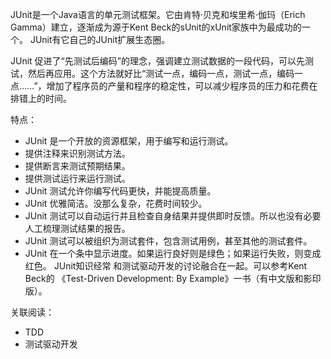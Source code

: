 JUnit是一个Java语言的单元测试框架。它由肯特·贝克和埃里希·伽玛（Erich Gamma）建立，逐渐成为源于Kent Beck的sUnit的xUnit家族中为最成功的一个。 JUnit有它自己的JUnit扩展生态圈。

JUnit 促进了“先测试后编码”的理念，强调建立测试数据的一段代码，可以先测试，然后再应用。这个方法就好比“测试一点，编码一点，测试一点，编码一点……”，增加了程序员的产量和程序的稳定性，可以减少程序员的压力和花费在排错上的时间。

特点：

* JUnit 是一个开放的资源框架，用于编写和运行测试。
* 提供注释来识别测试方法。
* 提供断言来测试预期结果。
* 提供测试运行来运行测试。
* JUnit 测试允许你编写代码更快，并能提高质量。
* JUnit 优雅简洁。没那么复杂，花费时间较少。
* JUnit 测试可以自动运行并且检查自身结果并提供即时反馈。所以也没有必要人工梳理测试结果的报告。
* JUnit 测试可以被组织为测试套件，包含测试用例，甚至其他的测试套件。
* JUnit 在一个条中显示进度。如果运行良好则是绿色；如果运行失败，则变成红色。 JUnit知识经常 和测试驱动开发的讨论融合在一起。可以参考Kent Beck的 《Test-Driven Development: By Example》一书（有中文版和影印版）。

关联阅读：
- TDD
- 测试驱动开发